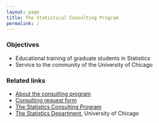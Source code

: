 ```yaml
---
layout: page
title: The Statistical Consulting Program 
permalink: /
---
```

### Objectives
* Educational training of graduate students in Statistics
* Service to the community of the University of Chicago

### Related links
* [About the consulting program](https://uofcstatdeptconsult.github.io/about/)
* [Consulting request form](http://www.stat.uchicago.edu/consulting/clients/php/index.shtml)
* [The Statistics Consulting Program](https://www.stat.uchicago.edu/consulting/)
* [The Statistics Department](https://www.stat.uchicago.edu/), University of Chicago

